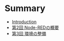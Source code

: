 # Summary

* [Introduction](README.md)
* [第2回 Node-REDの概要](lecture02/00-introduction.md)
* [第3回 環境の整備](lecture03/00-introduction.md)